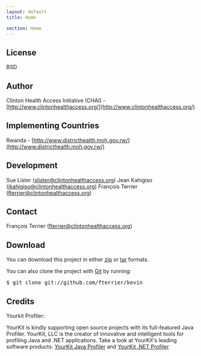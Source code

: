 ```yaml
---
layout: default
title: Home

section: Home
---
```


License
-------
BSD

Author
------
Clinton Health Access Initiative (CHAI) - [http://www.clintonhealthaccess.org/](http://www.clintonhealthaccess.org/)

Implementing Countries
----------------------
Rwanda - [http://www.districthealth.moh.gov.rw/](http://www.districthealth.moh.gov.rw/)

Development
-----------
Sue Lister ([slister@clintonhealthaccess.org](mailto:slister@clintonhealthaccess.org))
Jean Kahigiso ([jkahigiso@clintonhealthaccess.org](mailto:jkahigiso@clintonhealthaccess.org))
François Terrier ([fterrier@clintonhealthaccess.org](mailto:fterrier@clintonhealthaccess.org))

Contact
-------
François Terrier ([fterrier@clintonhealthaccess.org](mailto:fterrier@clintonhealthaccess.org))

Download
--------

You can download this project in either [zip](http://github.com/fterrier/kevin/zipball/master) or [tar](http://github.com/fterrier/kevin/tarball/master) formats.

You can also clone the project with [Git](http://git-scm.com) by running:
<pre>$ git clone git://github.com/fterrier/kevin</pre>

Credits
-------

Yourkit Profiler:

YourKit is kindly supporting open source projects with its full-featured Java Profiler. YourKit, LLC is the creator of innovative and intelligent tools for profiling Java and .NET applications. Take a look at YourKit's leading software products: [YourKit Java Profiler](http://www.yourkit.com/java/profiler/index.jsp) and [YourKit .NET Profiler](http://www.yourkit.com/.net/profiler/index.jsp)